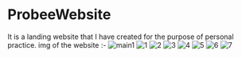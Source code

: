 # ProbeeWebsite
It is a landing website that I have created for the purpose of personal practice.
img  of the website :-
![main1](https://github.com/vikashsingh02/ProbeeWebsite/assets/107889207/269b0eb4-bb89-4222-b546-24587ba292c6)
![1](https://github.com/vikashsingh02/ProbeeWebsite/assets/107889207/a0e477f6-a606-427a-8661-bc2d41437c4d)
![2](https://github.com/vikashsingh02/ProbeeWebsite/assets/107889207/584b4de9-2a9e-4bdd-8f06-d62935d64ef7)
![3](https://github.com/vikashsingh02/ProbeeWebsite/assets/107889207/77d7de70-3b49-49bb-a945-5ea22ca2f1cc)
![4](https://github.com/vikashsingh02/ProbeeWebsite/assets/107889207/5a5960ba-df5b-4660-bf72-ea6991d31708)
![5](https://github.com/vikashsingh02/ProbeeWebsite/assets/107889207/3bcddab3-034d-4760-9b73-1fc01525771a)
![6](https://github.com/vikashsingh02/ProbeeWebsite/assets/107889207/1d0aa327-5280-459c-ba40-50ccae665603)
![7](https://github.com/vikashsingh02/ProbeeWebsite/assets/107889207/e4b6e829-1a95-48e8-9f03-6e1bb2604569)
